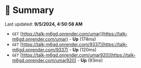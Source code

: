 # 📖 Summary
Last updated: **9/5/2024, 4:50:58 AM**

- `GET` [https://talk-m6gd.onrender.com/umar](https://talk-m6gd.onrender.com/umar) - **Up** (174ms)
- `GET` [https://talk-m6gd.onrender.com/9337](https://talk-m6gd.onrender.com/9337) - **Up** (120ms)
- `GET` [https://talk-m6gd.onrender.com/umar920](https://talk-m6gd.onrender.com/umar920) - **Up** (93ms)
